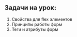## Задачи на урок:

1. Свойства для flex элементов
2. Принципы работы форм
3. Теги и атрибуты форм











